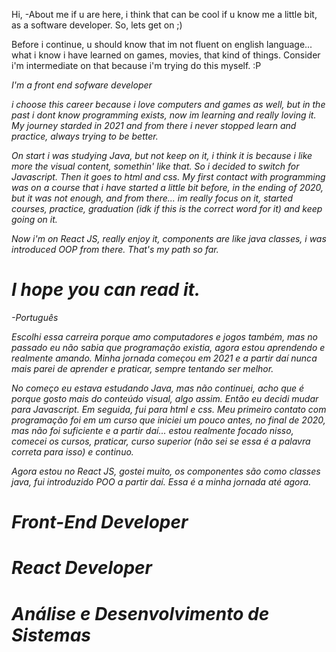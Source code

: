 Hi,
  -About me
 if u are here, i think that can be cool if u know me a little bit, as a software developer.
 So, lets get on ;)
 
 Before i continue, u should know that im not fluent on english language... what i know i have learned on games, movies, that kind of things. Consider i'm intermediate on that because i'm trying do this myself. :P
 
 <i>I'm a front end sofware developer<i>
 
 i choose this career because i love computers and games as well, but in the past i dont know programming exists, now im learning and really loving it.
 My journey starded in 2021 and from there i never stopped learn and practice, always trying to be better.
 
 On start i was studying Java, but not keep on it, i think it is because i like more the visual content, somethin' like that. So i decided to switch for Javascript.
 Then it goes to html and css. My first contact with programming was on a course that i have started a little bit before, in the ending of 2020, but it was not enough, 
 and from there... im really focus on it, started courses, practice, graduation (idk if this is the correct word for it) and keep going on it.
 
 Now i'm on React JS, really enjoy it, components are like java classes, i was introduced OOP from there.
 That's my path so far.
 # I hope you can read it.
 
  -Português
  
   Escolhi essa carreira porque amo computadores e jogos também, mas no passado eu não sabia que programação existia, agora estou aprendendo e realmente amando.
 Minha jornada começou em 2021 e a partir daí nunca mais parei de aprender e praticar, sempre tentando ser melhor.
 
 No começo eu estava estudando Java, mas não continuei, acho que é porque gosto mais do conteúdo visual, algo assim. Então eu decidi mudar para Javascript.
 Em seguida, fui para html e css. Meu primeiro contato com programação foi em um curso que iniciei um pouco antes, no final de 2020, mas não foi suficiente e a partir daí...
estou realmente focado nisso, comecei os cursos, praticar, curso superior (não sei se essa é a palavra correta para isso) e continuo.
 
 Agora estou no React JS, gostei muito, os componentes são como classes java, fui introduzido POO a partir daí.
 Essa é a minha jornada até agora.
 
 
 # Front-End Developer
 # React Developer
 # Análise e Desenvolvimento de Sistemas
